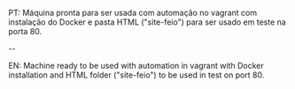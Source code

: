PT: Máquina pronta para ser usada com automação no vagrant com instalação do Docker e pasta HTML ("site-feio") para ser usado em teste na porta 80.

--

EN: Machine ready to be used with automation in vagrant with Docker installation and HTML folder ("site-feio") to be used in test on port 80.
